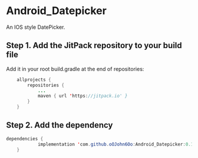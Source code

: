 # Android_Datepicker
An IOS style DatePicker.

## Step 1. Add the JitPack repository to your build file

Add it in your root build.gradle at the end of repositories:
```java
	allprojects {
		repositories {
			...
			maven { url 'https://jitpack.io' }
		}
	}
```

## Step 2. Add the dependency
```java
dependencies {
	        implementation 'com.github.oOJohn6Oo:Android_Datepicker:0.1'
	}
```

